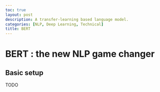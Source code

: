 ```yaml
---
toc: true
layout: post
description: A transfer-learning based language model.
categories: [NLP, Deep Learning, Technical]
title: BERT
---
```

# BERT : the new NLP game changer

## Basic setup

TODO
